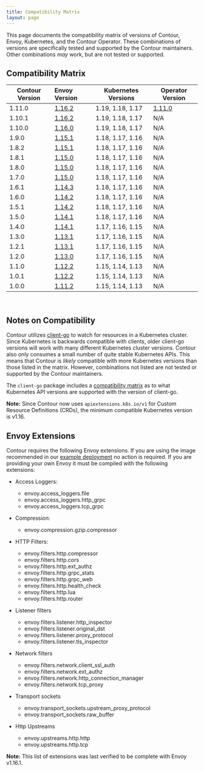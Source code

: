 ```yaml
---
title: Compatibility Matrix
layout: page
---
```


This page documents the compatibility matrix of versions of Contour, Envoy, Kubernetes, and the Contour Operator.
These combinations of versions are specifically tested and supported by the Contour maintainers.
Other combinations *may* work, but are not tested or supported.

## Compatibility Matrix

| Contour Version | Envoy Version        | Kubernetes Versions | Operator Version |
| --------------- | :------------------- | ------------------- | ---------------- |
| 1.11.0          | [1.16.2][12]         | 1.19, 1.18, 1.17    | [1.11.0][50]     |
| 1.10.1          | [1.16.2][12]         | 1.19, 1.18, 1.17    | N/A              |
| 1.10.0          | [1.16.0][11]         | 1.19, 1.18, 1.17    | N/A              |
| 1.9.0           | [1.15.1][10]         | 1.18, 1.17, 1.16    | N/A              |
| 1.8.2           | [1.15.1][10]         | 1.18, 1.17, 1.16    | N/A              |
| 1.8.1           | [1.15.0][9]          | 1.18, 1.17, 1.16    | N/A              |
| 1.8.0           | [1.15.0][9]          | 1.18, 1.17, 1.16    | N/A              |
| 1.7.0           | [1.15.0][9]          | 1.18, 1.17, 1.16    | N/A              |
| 1.6.1           | [1.14.3][8]          | 1.18, 1.17, 1.16    | N/A              |
| 1.6.0           | [1.14.2][7]          | 1.18, 1.17, 1.16    | N/A              |
| 1.5.1           | [1.14.2][7]          | 1.18, 1.17, 1.16    | N/A              |
| 1.5.0           | [1.14.1][6]          | 1.18, 1.17, 1.16    | N/A              |
| 1.4.0           | [1.14.1][6]          | 1.17, 1.16, 1.15    | N/A              |
| 1.3.0           | [1.13.1][5]          | 1.17, 1.16, 1.15    | N/A              |
| 1.2.1           | [1.13.1][5]          | 1.17, 1.16, 1.15    | N/A              |
| 1.2.0           | [1.13.0][4]          | 1.17, 1.16, 1.15    | N/A              |
| 1.1.0           | [1.12.2][3]          | 1.15, 1.14, 1.13    | N/A              |
| 1.0.1           | [1.12.2][3]          | 1.15, 1.14, 1.13    | N/A              |
| 1.0.0           | [1.11.2][2]          | 1.15, 1.14, 1.13    | N/A              |

<br />

## Notes on Compatibility
Contour utilizes [client-go][98] to watch for resources in a Kubernetes cluster.
Since Kubernetes is backwards compatible with clients, older client-go versions will work with many different Kubernetes cluster versions.
Contour also only consumes a small number of quite stable Kubernetes APIs.
This means that Contour is *likely* compatible with more Kubernetes versions than those listed in the matrix.
However, combinations not listed are not tested or supported by the Contour maintainers.

The `client-go` package includes a [compatibility matrix][99] as to what Kubernetes API versions are supported with the version of client-go.

__Note:__ Since Contour now uses `apiextensions.k8s.io/v1` for Custom Resource Definitions (CRDs), the minimum compatible Kubernetes version is v1.16.

## Envoy Extensions
Contour requires the following Envoy extensions.
If you are using the image recommended in our [example deployment][1] no action is required.
If you are providing your own Envoy it must be compiled with the following extensions:

- Access Loggers: 
  - envoy.access_loggers.file
  - envoy.access_loggers.http_grpc
  - envoy.access_loggers.tcp_grpc
  
- Compression:
  - envoy.compression.gzip.compressor
    
- HTTP Filters:
  - envoy.filters.http.compressor
  - envoy.filters.http.cors
  - envoy.filters.http.ext_authz
  - envoy.filters.http.grpc_stats
  - envoy.filters.http.grpc_web
  - envoy.filters.http.health_check
  - envoy.filters.http.lua
  - envoy.filters.http.router
   
- Listener filters
  - envoy.filters.listener.http_inspector
  - envoy.filters.listener.original_dst
  - envoy.filters.listener.proxy_protocol
  - envoy.filters.listener.tls_inspector

- Network filters
  - envoy.filters.network.client_ssl_auth
  - envoy.filters.network.ext_authz
  - envoy.filters.network.http_connection_manager
  - envoy.filters.network.tcp_proxy
  
- Transport sockets
  - envoy.transport_sockets.upstream_proxy_protocol
  - envoy.transport_sockets.raw_buffer
  
- Http Upstreams
  - envoy.upstreams.http.http
  - envoy.upstreams.http.tcp

__Note:__ This list of extensions was last verified to be complete with Envoy v1.16.1.


[1]: {{site.github.repository_url}}/tree/{{site.github.latest_release.tag_name}}/examples/contour

[2]: https://www.envoyproxy.io/docs/envoy/latest/version_history/v1.11.2
[3]: https://www.envoyproxy.io/docs/envoy/latest/version_history/v1.12.2
[4]: https://www.envoyproxy.io/docs/envoy/latest/version_history/v1.13.0
[5]: https://www.envoyproxy.io/docs/envoy/latest/version_history/v1.13.1
[6]: https://www.envoyproxy.io/docs/envoy/latest/version_history/v1.14.1
[7]: https://www.envoyproxy.io/docs/envoy/latest/version_history/v1.14.2
[8]: https://www.envoyproxy.io/docs/envoy/latest/version_history/v1.14.3
[9]: https://www.envoyproxy.io/docs/envoy/latest/version_history/v1.15.0
[10]: https://www.envoyproxy.io/docs/envoy/latest/version_history/v1.15.1
[11]: https://www.envoyproxy.io/docs/envoy/latest/version_history/v1.16.0
[12]: https://www.envoyproxy.io/docs/envoy/latest/version_history/v1.16.2

[50]: https://github.com/projectcontour/contour-operator/releases/tag/v1.11.0

[98]: https://github.com/kubernetes/client-go
[99]: https://github.com/kubernetes/client-go#compatibility-matrix

